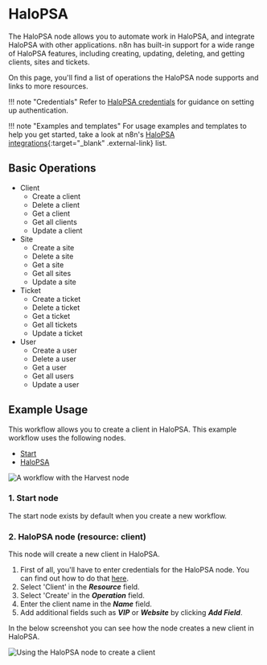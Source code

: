 # HaloPSA

The HaloPSA node allows you to automate work in HaloPSA, and integrate HaloPSA with other applications. n8n has built-in support for a wide range of HaloPSA features, including creating, updating, deleting, and getting clients, sites and tickets. 

On this page, you'll find a list of operations the HaloPSA node supports and links to more resources.

!!! note "Credentials"
    Refer to [HaloPSA credentials](https://docs.n8n.io/integrations/builtin/credentials/halopsa/) for guidance on setting up authentication. 

!!! note "Examples and templates"
    For usage examples and templates to help you get started, take a look at n8n's [HaloPSA integrations](https://n8n.io/integrations/halopsa/){:target="_blank" .external-link} list.


## Basic Operations

* Client
    * Create a client
    * Delete a client
    * Get a client
    * Get all clients
    * Update a client
* Site
    * Create a site
    * Delete a site
    * Get a site
    * Get all sites
    * Update a site
* Ticket
    * Create a ticket
    * Delete a ticket
    * Get a ticket
    * Get all tickets
    * Update a ticket
* User
    * Create a user
    * Delete a user
    * Get a user
    * Get all users
    * Update a user

## Example Usage

This workflow allows you to create a client in HaloPSA. This example workflow uses the following nodes.
- [Start](/integrations/builtin/core-nodes/n8n-nodes-base.start/)
- [HaloPSA]()

![A workflow with the Harvest node](/_images/integrations/builtin/app-nodes/halopsa/workflow.png)

### 1. Start node

The start node exists by default when you create a new workflow.

### 2. HaloPSA node (resource: client)

This node will create a new client in HaloPSA.

1. First of all, you'll have to enter credentials for the HaloPSA node. You can find out how to do that [here](/integrations/builtin/credentials/halopsa/).
2. Select 'Client' in the ***Resource*** field.
3. Select 'Create' in the ***Operation*** field.
4. Enter the client name in the ***Name*** field.
5. Add additional fields such as ***VIP*** or ***Website*** by clicking ***Add Field***.

In the below screenshot you can see how the node creates a new client in HaloPSA.

![Using the HaloPSA node to create a client](/_images/integrations/builtin/app-nodes/halopsa/halopsa-client-create.png)
